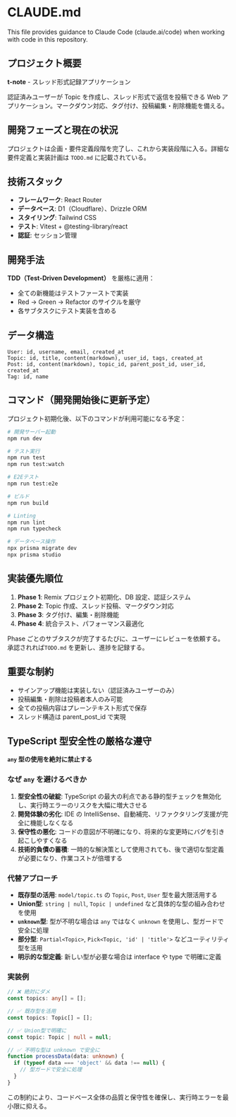 # CLAUDE.md

This file provides guidance to Claude Code (claude.ai/code) when working with code in this repository.

## プロジェクト概要

**t-note** - スレッド形式記録アプリケーション

認証済みユーザーが Topic を作成し、スレッド形式で返信を投稿できる Web アプリケーション。マークダウン対応、タグ付け、投稿編集・削除機能を備える。

## 開発フェーズと現在の状況

プロジェクトは企画・要件定義段階を完了し、これから実装段階に入る。詳細な要件定義と実装計画は `TODO.md` に記載されている。

## 技術スタック

- **フレームワーク**: React Router
- **データベース**: D1（Cloudflare）、Drizzle ORM
- **スタイリング**: Tailwind CSS
- **テスト**: Vitest + @testing-library/react
- **認証**: セッション管理

## 開発手法

**TDD（Test-Driven Development）** を厳格に適用：

- 全ての新機能はテストファーストで実装
- Red → Green → Refactor のサイクルを厳守
- 各サブタスクにテスト実装を含める

## データ構造

```
User: id, username, email, created_at
Topic: id, title, content(markdown), user_id, tags, created_at
Post: id, content(markdown), topic_id, parent_post_id, user_id, created_at
Tag: id, name
```

## コマンド（開発開始後に更新予定）

プロジェクト初期化後、以下のコマンドが利用可能になる予定：

```bash
# 開発サーバー起動
npm run dev

# テスト実行
npm run test
npm run test:watch

# E2Eテスト
npm run test:e2e

# ビルド
npm run build

# Linting
npm run lint
npm run typecheck

# データベース操作
npx prisma migrate dev
npx prisma studio
```

## 実装優先順位

1. **Phase 1**: Remix プロジェクト初期化、DB 設定、認証システム
2. **Phase 2**: Topic 作成、スレッド投稿、マークダウン対応
3. **Phase 3**: タグ付け、編集・削除機能
4. **Phase 4**: 統合テスト、パフォーマンス最適化

Phase ごとのサブタスクが完了するたびに、ユーザーにレビューを依頼する。
承認されれば`TODO.md` を更新し、進捗を記録する。

## 重要な制約

- サインアップ機能は実装しない（認証済みユーザーのみ）
- 投稿編集・削除は投稿者本人のみ可能
- 全ての投稿内容はプレーンテキスト形式で保存
- スレッド構造は parent_post_id で実現

## TypeScript 型安全性の厳格な遵守

**`any` 型の使用を絶対に禁止する**

### なぜ `any` を避けるべきか

1. **型安全性の破綻**: TypeScript の最大の利点である静的型チェックを無効化し、実行時エラーのリスクを大幅に増大させる
2. **開発体験の劣化**: IDE の IntelliSense、自動補完、リファクタリング支援が完全に機能しなくなる
3. **保守性の悪化**: コードの意図が不明確になり、将来的な変更時にバグを引き起こしやすくなる
4. **技術的負債の蓄積**: 一時的な解決策として使用されても、後で適切な型定義が必要になり、作業コストが倍増する

### 代替アプローチ

- **既存型の活用**: `model/topic.ts` の `Topic`, `Post`, `User` 型を最大限活用する
- **Union型**: `string | null`, `Topic | undefined` など具体的な型の組み合わせを使用
- **`unknown`型**: 型が不明な場合は `any` ではなく `unknown` を使用し、型ガードで安全に処理
- **部分型**: `Partial<Topic>`, `Pick<Topic, 'id' | 'title'>` などユーティリティ型を活用
- **明示的な型定義**: 新しい型が必要な場合は interface や type で明確に定義

### 実装例

```typescript
// ❌ 絶対にダメ
const topics: any[] = [];

// ✅ 既存型を活用
const topics: Topic[] = [];

// ✅ Union型で明確に
const topic: Topic | null = null;

// ✅ 不明な型は unknown で安全に
function processData(data: unknown) {
  if (typeof data === 'object' && data !== null) {
    // 型ガードで安全に処理
  }
}
```

この制約により、コードベース全体の品質と保守性を確保し、実行時エラーを最小限に抑える。
